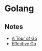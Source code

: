 # Golang

## Notes

- [A Tour of Go](./notes/tour-of-go.md)
- [Effective Go](./notes/effective-go.md)